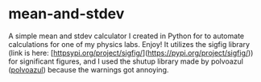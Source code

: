 # mean-and-stdev
A simple mean and stdev calculator I created in Python for to automate calculations for one of my physics labs. Enjoy!
It utilizes the sigfig library (link is here: [[httpsypi.org/project/sigfig/](https://pypi.org/project/sigfig/)](https://pypi.org/project/sigfig/)) for significant figures, and I used the shutup library made by polvoazul ([polvoazul](https://github.com/polvoazul/shutup)) because the warnings got annoying.
